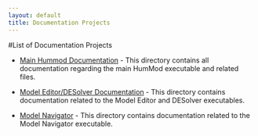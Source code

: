 ```yaml
---
layout: default
title: Documentation Projects
---
```


#List of Documentation Projects

* [Main Hummod Documentation](/library) - This directory contains all documentation regarding the main HumMod executable and related files.


* [Model Editor/DESolver Documentation](/editor-desolver) - This directory contains documentation related to the Model Editor and DESolver executables.


* [Model Navigator](../navigator) - This directory contains documentation related to the Model Navigator executable.

